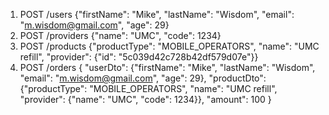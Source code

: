 1) POST /users
{"firstName": "Mike", "lastName": "Wisdom", "email": "m.wisdom@gmail.com", "age": 29}
2) POST /providers
{"name": "UMC", "code": 1234}
3) POST /products
{"productType": "MOBILE_OPERATORS", "name": "UMC refill", "provider": {"id": "5c039d42c728b42df579d07e"}}
4) POST /orders
{
    "userDto": {"firstName": "Mike", "lastName": "Wisdom", "email": "m.wisdom@gmail.com", "age": 29}, 
    "productDto": {"productType": "MOBILE_OPERATORS", "name": "UMC refill", "provider": {"name": "UMC", "code": 1234}},
    "amount": 100
}

